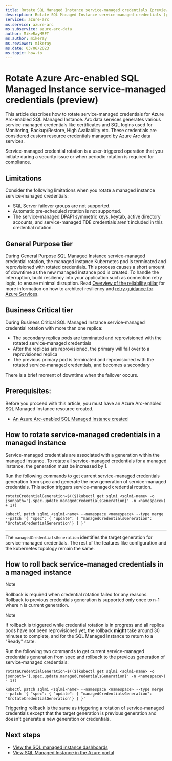 ```yaml
---
title: Rotate SQL Managed Instance service-managed credentials (preview)
description: Rotate SQL Managed Instance service-managed credentials (preview)
services: azure-arc
ms.service: azure-arc
ms.subservice: azure-arc-data
author: MikeRayMSFT
ms.author: mikeray
ms.reviewer: mikeray
ms.date: 03/06/2023
ms.topic: how-to
---
```

# Rotate Azure Arc-enabled SQL Managed Instance service-managed credentials (preview)

This article describes how to rotate service-managed credentials for Azure Arc-enabled SQL Managed Instance. Arc data services generates various service-managed credentials like certificates and SQL logins used for Monitoring, Backup/Restore, High Availability etc. These credentials are considered custom resource credentials managed by Azure Arc data services.

Service-managed credential rotation is a user-triggered operation that you initiate during a security issue or when periodic rotation is required for compliance.

## Limitations

Consider the following limitations when you rotate a managed instance service-managed credentials:

- SQL Server failover groups are not supported.
- Automatic pre-scheduled rotation is not supported.
- The service-managed DPAPI symmetric keys, keytab, active directory accounts, and service-managed TDE credentials aren't included in this credential rotation.

## General Purpose tier

During General Purpose SQL Managed Instance service-managed credential rotation, the managed instance Kubernetes pod is terminated and reprovisioned with rotated credentials. This process causes a short amount of downtime as the new managed instance pod is created. To handle the interruption, build resiliency into your application such as connection retry logic, to ensure minimal disruption. Read [Overview of the reliability pillar](/azure/architecture/framework/resiliency/overview) for more information on how to architect resiliency and [retry guidance for Azure Services](/azure/architecture/best-practices/retry-service-specific#sql-database-using-adonet).

## Business Critical tier

During Business Critical SQL Managed Instance service-managed credential rotation with more than one replica:

- The secondary replica pods are terminated and reprovisioned with the rotated service-managed credentials
- After the replicas are reprovisioned, the primary will fail over to a reprovisioned replica
- The previous primary pod is terminated and reprovisioned with the rotated service-managed credentials, and becomes a secondary

There is a brief moment of downtime when the failover occurs.

## Prerequisites: 

Before you proceed with this article, you must have an Azure Arc-enabled SQL Managed Instance resource created.

- [An Azure Arc-enabled SQL Managed Instance created](./create-sql-managed-instance.md)

## How to rotate service-managed credentials in a managed instance

Service-managed credentials are associated with a generation within the managed instance. To rotate all service-managed credentials for a managed instance, the generation must be increased by 1.

Run the following commands to get current service-managed credentials generation from spec and generate the new generation of service-managed credentials. This action triggers service-managed credential rotation.

```console
rotateCredentialGeneration=$(($(kubectl get sqlmi <sqlmi-name> -o jsonpath='{.spec.update.managedCredentialsGeneration}' -n <namespace>) + 1))
```


```console
kubectl patch sqlmi <sqlmi-name> --namespace <namespace> --type merge --patch '{ "spec": { "update": { "managedCredentialsGeneration": '$rotateCredentialGeneration'} } }'
```
---

The `managedCredentialsGeneration` identifies the target generation for service-managed credentials. The rest of the features like configuration and the kubernetes topology remain the same.

## How to roll back service-managed credentials in a managed instance

> [!NOTE]
> Rollback is required when credential rotation failed for any reasons. Rollback to previous credentials generation is supported only once to n-1 where n is current generation.

> [!NOTE]
> If rollback is triggered while credential rotation is in progress and all replica pods have not been reprovisioned yet, the rollback __might__ take around 30 minutes to complete, and for the SQL Managed Instance to return to a "Ready" state.

Run the following two commands to get current service-managed credentials generation from spec and rollback to the previous generation of service-managed credentials:

```console
rotateCredentialGeneration=$(($(kubectl get sqlmi <sqlmi-name> -o jsonpath='{.spec.update.managedCredentialsGeneration}' -n <namespace>) - 1))
```

```console
kubectl patch sqlmi <sqlmi-name> --namespace <namespace> --type merge --patch '{ "spec": { "update": { "managedCredentialsGeneration": '$rotateCredentialGeneration'} } }'
```

Triggering rollback is the same as triggering a rotation of service-managed credentials except that the target generation is previous generation and doesn't generate a new generation or credentials.

## Next steps

- [View the SQL managed instance dashboards](azure-data-studio-dashboards.md#view-the-sql-managed-instance-dashboards)
- [View SQL Managed Instance in the Azure portal](view-arc-data-services-inventory-in-azure-portal.md)
